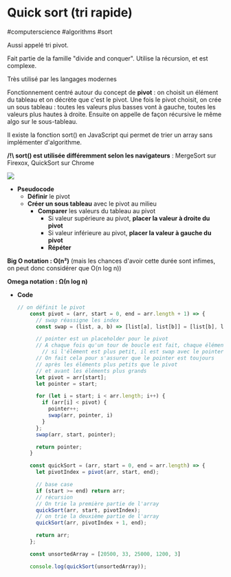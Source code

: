 # Quick sort (tri rapide)

#computerscience #algorithms #sort 

Aussi appelé tri pivot. 

Fait partie de la famille "divide and conquer". Utilise la récursion, et est complexe.

Très utilisé par les langages modernes

Fonctionnement centré autour du concept de **pivot** : on choisit un élément du tableau et on décrète que c'est le pivot. Une fois le pivot choisit, on crée un sous tableau : toutes les valeurs plus basses vont à gauche, toutes les valeurs plus hautes à droite. Ensuite on appelle de façon récursive le même algo sur le sous-tableau.

Il existe la fonction sort() en JavaScript qui permet de trier un array sans implémenter d'algorithme.

**/!\ sort() est utilisée différemment selon les navigateurs** : MergeSort sur Firexox, QuickSort sur Chrome

![](https://upload.wikimedia.org/wikipedia/commons/9/9c/Quicksort-example.gif)

- **Pseudocode**
    - **Définir** le pivot
    - **Créer un sous tableau** avec le pivot au milieu
        - **Comparer** les valeurs du tableau au pivot
            - Si valeur supérieure au pivot, **placer la valeur à droite du pivot**
            - Si valeur inférieure au pivot, **placer la valeur à gauche du pivot**
            - **Répéter**


**Big O notation : O(n²)** (mais les chances d'avoir cette durée sont infimes, on peut donc considérer que O(n log n))

**Omega notation : Ω(n log n)**

- **Code**
    
    ```jsx
    // on définit le pivot
        const pivot = (arr, start = 0, end = arr.length + 1) => {
          // swap réassigne les index 
          const swap = (list, a, b) => [list[a], list[b]] = [list[b], list[a]];
    
          // pointer est un placeholder pour le pivot
          // A chaque fois qu'un tour de boucle est fait, chaque élément est comparé au pivot
            // si l'élément est plus petit, il est swap avec le pointer.
          // On fait cela pour s'assurer que le pointer est toujours 
          // après les éléments plus petits que le pivot 
          // et avant les éléments plus grands
          let pivot = arr[start];
          let pointer = start;
    
          for (let i = start; i < arr.length; i++) {
            if (arr[i] < pivot) {
              pointer++;
              swap(arr, pointer, i)
            }
          };
          swap(arr, start, pointer);
    
          return pointer;
        }
    
        const quickSort = (arr, start = 0, end = arr.length) => {
          let pivotIndex = pivot(arr, start, end);
    
          // base case
          if (start >= end) return arr;
          // récursion
          // On trie la première partie de l'array
          quickSort(arr, start, pivotIndex);
          // on trie la deuxième partie de l'array
          quickSort(arr, pivotIndex + 1, end);
    
          return arr;
        };
    
        const unsortedArray = [20500, 33, 25000, 1200, 3]
    
        console.log(quickSort(unsortedArray));
    ```